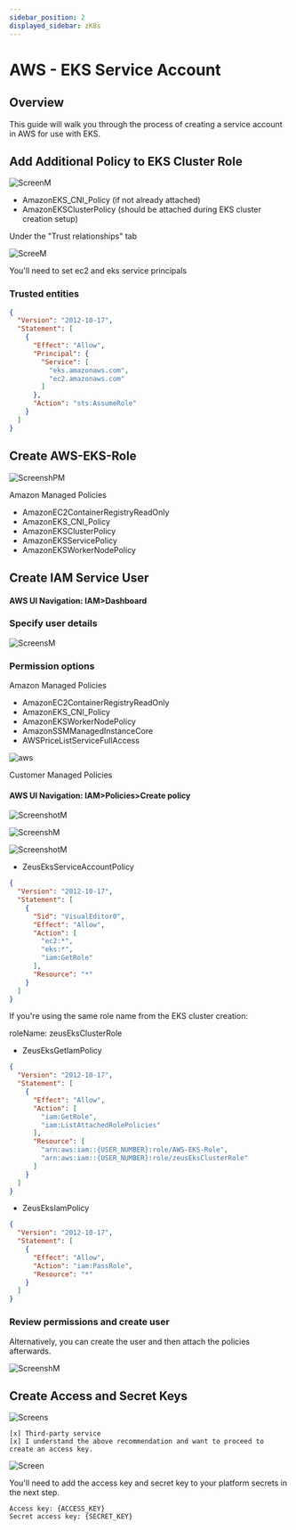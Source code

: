 ```yaml
---
sidebar_position: 2
displayed_sidebar: zK8s
---
```


# AWS - EKS Service Account

## Overview

This guide will walk you through the process of creating a service account in AWS for use with EKS.

## Add Additional Policy to EKS Cluster Role

![ScreenM](https://github.com/zeus-fyi/zeus/assets/17446735/7944efc1-2ce8-4694-97c5-2573118aa4c7)

- AmazonEKS_CNI_Policy (if not already attached)
- AmazonEKSClusterPolicy (should be attached during EKS cluster creation setup)

Under the "Trust relationships" tab

![ScreeM](https://github.com/zeus-fyi/zeus/assets/17446735/8538ad25-021b-41bc-9d73-fffd62673c8d)

You'll need to set ec2 and eks service principals

### Trusted entities

```json
{
  "Version": "2012-10-17",
  "Statement": [
    {
      "Effect": "Allow",
      "Principal": {
        "Service": [
          "eks.amazonaws.com",
          "ec2.amazonaws.com"
        ]
      },
      "Action": "sts:AssumeRole"
    }
  ]
}
```

## Create AWS-EKS-Role

![ScreenshPM](https://github.com/zeus-fyi/zeus/assets/17446735/09f22345-de95-4f27-8328-91c890837ee1)

Amazon Managed Policies

- AmazonEC2ContainerRegistryReadOnly
- AmazonEKS_CNI_Policy
- AmazonEKSClusterPolicy
- AmazonEKSServicePolicy
- AmazonEKSWorkerNodePolicy

## Create IAM Service User

#### AWS UI Navigation: IAM>Dashboard

### Specify user details

![ScreensM](https://github.com/zeus-fyi/zeus/assets/17446735/565e4103-b797-4f92-87fe-238b7deba0dd)

### Permission options

Amazon Managed Policies

- AmazonEC2ContainerRegistryReadOnly
- AmazonEKS_CNI_Policy
- AmazonEKSWorkerNodePolicy
- AmazonSSMManagedInstanceCore
- AWSPriceListServiceFullAccess

![aws](https://github.com/zeus-fyi/zeus/assets/17446735/c8d72d5f-b31c-43e1-a8df-e790f2b636c6)

Customer Managed Policies

#### AWS UI Navigation: IAM>Policies>Create policy

![ScreenshotM](https://github.com/zeus-fyi/zeus/assets/17446735/9085dbfd-d773-4828-9580-177d55dc6682)

![ScreenshM](https://github.com/zeus-fyi/zeus/assets/17446735/2edfe144-c40b-4b61-bf29-203903d38e35)

![ScreenshotM](https://github.com/zeus-fyi/zeus/assets/17446735/b83a508e-5152-4e78-986f-58e8caa6ea09)

- ZeusEksServiceAccountPolicy

```json
{
  "Version": "2012-10-17",
  "Statement": [
    {
      "Sid": "VisualEditor0",
      "Effect": "Allow",
      "Action": [
        "ec2:*",
        "eks:*",
        "iam:GetRole"
      ],
      "Resource": "*"
    }
  ]
}
```

If you're using the same role name from the EKS cluster creation:

roleName: zeusEksClusterRole

- ZeusEksGetIamPolicy

```json
{
  "Version": "2012-10-17",
  "Statement": [
    {
      "Effect": "Allow",
      "Action": [
        "iam:GetRole",
        "iam:ListAttachedRolePolicies"
      ],
      "Resource": [
        "arn:aws:iam::{USER_NUMBER}:role/AWS-EKS-Role",
        "arn:aws:iam::{USER_NUMBER}:role/zeusEksClusterRole"
      ]
    }
  ]
}
```

- ZeusEksIamPolicy

```json
{
  "Version": "2012-10-17",
  "Statement": [
    {
      "Effect": "Allow",
      "Action": "iam:PassRole",
      "Resource": "*"
    }
  ]
}
```

### Review permissions and create user

Alternatively, you can create the user and then attach the policies afterwards.

![ScreenshM](https://github.com/zeus-fyi/zeus/assets/17446735/e91b0054-e39a-4536-81b0-c63a8cdec7ea)

## Create Access and Secret Keys

![Screens](https://github.com/zeus-fyi/zeus/assets/17446735/150b3991-1f12-4917-9e90-afb3a529fddc)

    [x] Third-party service
    [x] I understand the above recommendation and want to proceed to create an access key.

![Screen](https://github.com/zeus-fyi/zeus/assets/17446735/99189052-050e-45b7-8ed3-e82f237aacf2)

You'll need to add the access key and secret key to your platform secrets in the next step.

    Access key: {ACCESS_KEY}
    Secret access key: {SECRET_KEY}